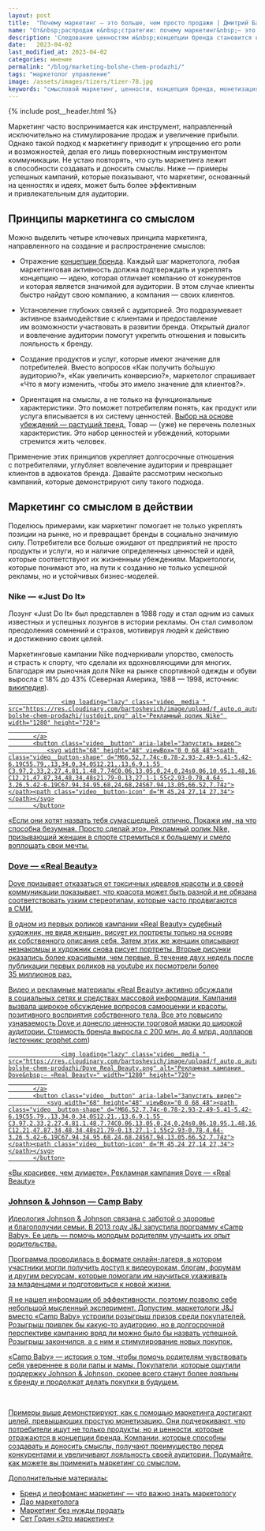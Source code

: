 ```yaml
---
layout: post
title:  "Почему маркетинг — это больше, чем просто продажи | Дмитрий Бартошевич"
name: "От&nbsp;распродаж к&nbsp;стратегии: почему маркетинг&nbsp;— это больше, чем просто продажи"
description: 'Следование ценностям и&nbsp;концепции бренда становится ключевым фактором для привлечения и&nbsp;удержания потребителей, а&nbsp;также достижения целей, превышающих простую монетизацию.'
date:   2023-04-02
last_modified_at: 2023-04-02
categories: мнение
permalink: "/blog/marketing-bolshe-chem-prodazhi/"
tags: "маркетолог управление"
image: /assets/images/tizers/tizer-78.jpg
keywords: "смысловой маркетинг, ценности, концепция бренда, монетизация, потребители, продажи, стратегия"
---
```


{% include post__header.html %}

<p>Маркетинг часто воспринимается как инструмент, направленный исключительно на&nbsp;стимулирование продаж и&nbsp;увеличение прибыли. Однако такой подход к&nbsp;маркетингу приводит к&nbsp;упрощению его роли и&nbsp;возможностей, делая его лишь поверхностным инструментом коммуникации. Не&nbsp;устаю повторять, что суть маркетинга лежит в&nbsp;способности создавать и&nbsp;доносить смыслы. Ниже&nbsp;— примеры успешных кампаний, которые показывают, что маркетинг, основанный на&nbsp;ценностях и&nbsp;идеях, может быть более эффективным и&nbsp;привлекательным для аудитории.</p>

<section class="row-gap--m">
<h2 class="section__title h1 bold">Принципы маркетинга со&nbsp;смыслом</h2>
<p>Можно выделить четыре ключевых принципа маркетинга, направленного на&nbsp;создание и&nbsp;распространение смыслов: </p>
<ul class="list-li"> 
	<li> 
		<p>Отражение <a class="link" href="/uslugi/brand-conception/">концепции бренда</a>. Каждый шаг маркетолога, любая маркетинговая активность должна подтверждать и&nbsp;укреплять концепцию&nbsp;— идею, которая отличает компанию от&nbsp;конкурентов и&nbsp;которая является значимой для аудитории. В&nbsp;этом случае клиенты быстро найдут свою компанию, а&nbsp;компания&nbsp;— своих клиентов. </p>
 	</li>
	<li> 
		<p>Установление глубоких связей с&nbsp;аудиторией. Это подразумевает активное взаимодействие с&nbsp;клиентами и&nbsp;предоставление им&nbsp;возможности участвовать в&nbsp;развитии бренда. Открытый диалог и&nbsp;вовлечение аудитории помогут укрепить отношения и&nbsp;повысить лояльность к&nbsp;бренду.</p>
 	</li>
	<li> 
		<p>Создание продуктов и&nbsp;услуг, которые имеют значение для потребителей. Вместо вопросов «Как получить бо́льшую аудиторию?», «Как увеличить конверсию?», маркетолог спрашивает «Что я&nbsp;могу изменить, чтобы это имело значение для клиентов?».</p>
 	</li>
	<li> 
		<p>Ориентация на&nbsp;смыслы, а&nbsp;не&nbsp;только на&nbsp;функциональные характеристики. Это поможет потребителям понять, как продукт или услуга вписывается в&nbsp;их&nbsp;систему ценностей. <a class="link" href="/blog/kak-privlech-klientov/">Выбор на&nbsp;основе убеждений&nbsp;— растущий тренд.</a> Товар&nbsp;— (уже) не&nbsp;перечень полезных характеристик. Это набор ценностей и&nbsp;убеждений, которыми стремится жить человек. </p>
 	</li>
 </ul>

<p>Применение этих принципов укрепляет долгосрочные отношения с&nbsp;потребителями, углубляет вовлечение аудитории и&nbsp;превращает клиентов в&nbsp;адвокатов бренда. Давайте рассмотрим несколько кампаний, которые демонстрируют силу такого подхода.</p>
</section>

<section class="row-gap--m">
<h2 class="section__title h1 bold">Маркетинг со&nbsp;смыслом в&nbsp;действии</h2>
<p>Поделюсь примерами, как маркетинг помогает не&nbsp;только укреплять позиции на&nbsp;рынке, но&nbsp;и&nbsp;превращает бренды в&nbsp;социально значимую силу. Потребители все больше ожидают от&nbsp;предприятий не&nbsp;просто продукты и&nbsp;услуги, но&nbsp;и&nbsp;наличие определенных ценностей и&nbsp;идей, которые соответствуют их&nbsp;жизненным убеждениям. Маркетологи, которые понимают это, на&nbsp;пути к&nbsp;созданию не&nbsp;только успешной рекламы, но&nbsp;и&nbsp;устойчивых бизнес-моделей.</p>

<section class="row-gap--m">
<h3 class="h2 bold mt-m mb-m">Nike&nbsp;— «Just Do&nbsp;It» </h3>
<p>Лозунг «Just Do&nbsp;It» был представлен в&nbsp;1988 году и&nbsp;стал одним из&nbsp;самых известных и&nbsp;успешных лозунгов в&nbsp;истории рекламы. Он&nbsp;стал символом преодоления сомнений и&nbsp;страхов, мотивируя людей к&nbsp;действию и&nbsp;достижению своих целей. </p>

<p>Маркетинговые кампании Nike подчеркивали упорство, смелость и&nbsp;страсть к&nbsp;спорту, что сделали их&nbsp;вдохновляющими для многих. Благодаря им&nbsp;рыночная доля Nike на&nbsp;рынке спортивной одежды и&nbsp;обуви выросла с&nbsp;18% до&nbsp;43% (Северная Америка, 1988&nbsp;— 1998, источник: <a class="link" href="https://en.wikipedia.org/wiki/Just_Do_It">википедия</a>). </p>

<div class="figure">
<div class="video">
		   <a class="video__link " href="https://youtu.be/zWfX5jeF6k4" target="_blank" rel="noopener nofollow noreferrer">
			   
				   
				   <img loading="lazy" class="video__media " src="https://res.cloudinary.com/bartoshevich/image/upload/f_auto,q_auto/v1680459884/site/marketing-bolshe-chem-prodazhi/justdoit.png" alt="Рекламный ролик Nike" width="1280" height="720">
			   
		   </a>
		   <button class="video__button" aria-label="Запустить видео">
			   <svg width="68" height="48" viewBox="0 0 68 48"><path class="video__button-shape" d="M66.52,7.74c-0.78-2.93-2.49-5.41-5.42-6.19C55.79,.13,34,0,34,0S12.21,.13,6.9,1.55 C3.97,2.33,2.27,4.81,1.48,7.74C0.06,13.05,0,24,0,24s0.06,10.95,1.48,16.26c0.78,2.93,2.49,5.41,5.42,6.19 C12.21,47.87,34,48,34,48s21.79-0.13,27.1-1.55c2.93-0.78,4.64-3.26,5.42-6.19C67.94,34.95,68,24,68,24S67.94,13.05,66.52,7.74z"></path><path class="video__button-icon" d="M 45,24 27,14 27,34"></path></svg>
		   </button>
   </div>
<div class="figcaption">
«Если они хотят назвать тебя сумасшедшей, отлично. Покажи&nbsp;им, на&nbsp;что способна безумная. Просто сделай это». Рекламный ролик Nike, призывающий женщин в&nbsp;спорте стремиться к&nbsp;большему и&nbsp;смело воплощать свои мечты.
</div>
</div>


</section>

<section class="row-gap--m">
<h3 class="h2 bold mt-m mb-m">Dove&nbsp;— «Real Beauty»</h3>

<p>Dove призывает отказаться от&nbsp;токсичных идеалов красоты и&nbsp;в&nbsp;своей коммуникации показывает, что красота может быть разной и&nbsp;не&nbsp;обязана соответствовать узким стереотипам, которые часто продвигаются в&nbsp;СМИ. </p>

<p>В&nbsp;одном из&nbsp;первых роликов кампании «Real Beauty» судебный художник, не&nbsp;видя женщин, рисует их&nbsp;портреты только на&nbsp;основе их&nbsp;собственного описания себя. Затем этих&nbsp;же женщин описывают незнакомцы и&nbsp;художник снова рисует портреты. Вторые рисунки оказались более красивыми, чем первые. В&nbsp;течение двух недель после публикации первых роликов на&nbsp;youtube их&nbsp;посмотрели более 35&nbsp;миллионов раз. </p>

<p>Видео и&nbsp;рекламные материалы «Real Beauty» активно обсуждали в&nbsp;социальных сетях и&nbsp;средствах массовой информации. Кампания вызвала широкое обсуждение вопросов самооценки и&nbsp;красоты, позитивного восприятия собственного тела. Все это повысило узнаваемость Dove и&nbsp;донесло ценности торговой марки до&nbsp;широкой аудитории. Стоимость бренда выросла с&nbsp;200&nbsp;млн.&nbsp;до&nbsp;4&nbsp;млрд. долларов (источник: <a class="link" href="https://prophet.com/2013/05/138-dove-the-most-impressive-brand-builder-in-the-last-15-years/">prophet.com</a>) </p>


<div class="figure">
<div class="video">
		   <a class="video__link " href="https://youtu.be/XpaOjMXyJGk" target="_blank" rel="noopener nofollow noreferrer">
			   
				   
				   <img loading="lazy" class="video__media " src="https://res.cloudinary.com/bartoshevich/image/upload/f_auto,q_auto/v1680460346/site/marketing-bolshe-chem-prodazhi/Dove_Real_Beauty.png" alt="Рекламная кампания Dove&nbsp;— «Real Beauty»" width="1280" height="720">
			   
		   </a>
		   <button class="video__button" aria-label="Запустить видео">
			   <svg width="68" height="48" viewBox="0 0 68 48"><path class="video__button-shape" d="M66.52,7.74c-0.78-2.93-2.49-5.41-5.42-6.19C55.79,.13,34,0,34,0S12.21,.13,6.9,1.55 C3.97,2.33,2.27,4.81,1.48,7.74C0.06,13.05,0,24,0,24s0.06,10.95,1.48,16.26c0.78,2.93,2.49,5.41,5.42,6.19 C12.21,47.87,34,48,34,48s21.79-0.13,27.1-1.55c2.93-0.78,4.64-3.26,5.42-6.19C67.94,34.95,68,24,68,24S67.94,13.05,66.52,7.74z"></path><path class="video__button-icon" d="M 45,24 27,14 27,34"></path></svg>
		   </button>
   </div>
<div class="figcaption">
«Вы&nbsp;красивее, чем думаете». Рекламная кампания Dove&nbsp;— «Real Beauty»
</div>
</div>

</section>

<section class="row-gap--m">
<h3 class="h2 bold mt-m mb-m">Johnson &amp;&nbsp;Johnson&nbsp;— Camp Baby</h3>
<p>Идеология Johnson &amp;&nbsp;Johnson связана с&nbsp;заботой о&nbsp;здоровье и&nbsp;благополучии семьи. В&nbsp;2013 году J&amp;J запустила программу «Camp Baby». Ее&nbsp;цель&nbsp;— помочь молодым родителям улучшить их&nbsp;опыт родительства.</p>
<p>Программа проводилась в&nbsp;формате онлайн-лагеря, в&nbsp;котором участники могли получить доступ к&nbsp;видеоурокам, блогам, форумам и&nbsp;другим ресурсам, которые помогали им&nbsp;научиться ухаживать за&nbsp;младенцами и&nbsp;подготовиться к&nbsp;новой жизни.</p>
<p>Я&nbsp;не&nbsp;нашел информации об&nbsp;эффективности, поэтому позволю себе небольшой мысленный эксперимент. Допустим, маркетологи J&amp;J вместо «Camp Baby» устроили розыгрыш призов среди покупателей. Розыгрыш привлек&nbsp;бы какую-то аудиторию, но&nbsp;в&nbsp;долгосрочной перспективе кампанию вряд&nbsp;ли можно было&nbsp;бы назвать успешной. Розыгрыш закончился, а&nbsp;с&nbsp;ним и&nbsp;стимулирование новых покупок. </p>
<p>&laquo;Camp Baby&raquo;&nbsp;&mdash; история о&nbsp;том, чтобы помочь родителям чувствовать себя увереннее в&nbsp;роли папы и&nbsp;мамы. Покупатели, которые ощутили поддержку <span class="noperenos">Johnson &amp;&nbsp;Johnson</span>, скорее всего станут более лояльны к&nbsp;бренду и&nbsp;продолжат делать покупки в&nbsp;будущем.</p>
</section>
</section>
<br>
<p>Примеры выше демонстрируют, как с&nbsp;помощью маркетинга достигают целей, превышающих простую монетизацию. Они подчеркивают, что потребители ищут не&nbsp;только продукты, но&nbsp;и&nbsp;ценности, которые отражаются в&nbsp;концепции бренда. Компании, которые способны создавать и&nbsp;доносить смыслы, получают преимущество перед конкурентами и&nbsp;увеличивают лояльность своей аудитории. Подумайте, как можете вы&nbsp;применить маркетинг со&nbsp;смыслом. </p>

<footer class="additive-spacing">
<p class="mb-m mt-m"> Дополнительные материалы:</p>
<ul class="addictive-spacing">
<li class="list-li">
  <a href="/blog/perfomance-and-brand-marketing/" class="link">Бренд и&nbsp;перфоманс маркетинг&nbsp;&mdash; что важно знать маркетологу</a>
</li>
<li class="list-li">
  <a href="/blog/put-marketologa/" class="link"> Дао маркетолога</a>
</li>
<li class="list-li">
  <a href="/blog/marketing-bez-nuzhdy-prodat/" class="link"> Маркетинг без нужды продать</a>
</li>
<li class="list-li">
  <a href="/blog/seth-godin/" class="link"> Сет Годин «Это маркетинг» </a>
</li>
</ul>
</footer>
